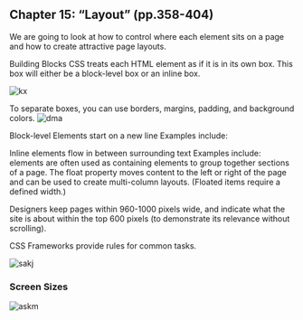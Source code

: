 ## Chapter 15: “Layout” (pp.358-404)
We are going to look at how to control where each element sits on a page and how to create attractive page layouts.

Building Blocks CSS treats each HTML element as if it is in its own box. This box will either be a block-level box or an inline box.

![kx](https://www.csssolid.com/images/csspositions/css-position-all.png)


To separate boxes, you can use borders, margins, padding, and background colors.
![dma](https://www.vanseodesign.com/blog/wp-content/uploads/2009/11/box.png)

Block-level Elements start on a new line Examples include:

Inline elements flow in between surrounding text Examples include:
elements are often used as containing elements to group together sections of a page.
The float property moves content to the left or right of the page and can be used to create multi-column layouts. (Floated items require a defined width.) 

Designers keep pages within 960-1000 pixels wide, and indicate what the site is about within the top 600 pixels (to demonstrate its relevance without scrolling). 

CSS Frameworks provide rules for common tasks.

![sakj](https://lh3.googleusercontent.com/proxy/n0c4187EwJcIa_-l34c9LijZQUiPGntsGDGul7aaT3HVtTG3aXv3JsMo3h27p3dTowdaKDef7YK260_8MwrZFy7vyqnaAJ_fFhGJMIGxIUyty9BXLJfuXBkn3yHAXeKBIW2IrIeGAwxStI0dReTWtOJtv53k)


### Screen Sizes

![askm](https://s3.amazonaws.com/blog.invisionapp.com/uploads/2015/12/desktopchart.jpeg)

